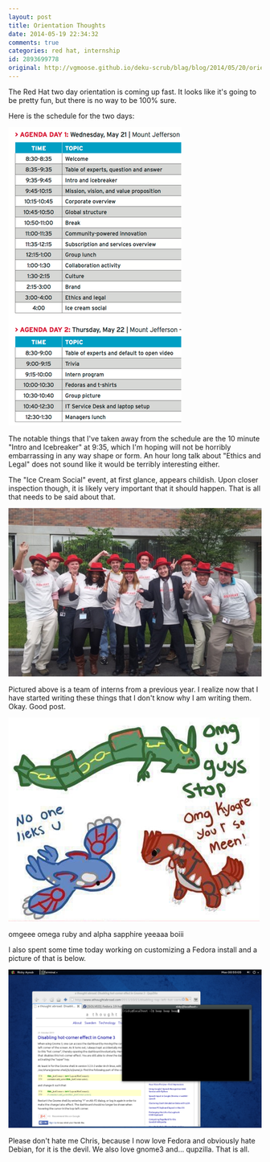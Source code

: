 ```yaml
---
layout: post
title: Orientation Thoughts
date: 2014-05-19 22:34:32
comments: true
categories: red hat, internship
id: 2893699778
original: http://vgmoose.github.io/deku-scrub/blag/blog/2014/05/20/orientation-thoughts/
---
```


The Red Hat two day orientation is coming up fast. It looks like it's going to be pretty fun, but there is no way to be 100% sure.

Here is the schedule for the two days:

![Blog Image](schedule.png)

The notable things that I've taken away from the schedule are the 10 minute "Intro and Icebreaker" at 9:35, which I'm hoping will not be horribly embarrassing in any way shape or form. An hour long talk about "Ethics and Legal" does not sound like it would be terribly interesting either.

The "Ice Cream Social" event, at first glance, appears childish. Upon closer inspection though, it is likely very important that it should happen. That is all that needs to be said about that.

![Blog Image](interns.jpeg)

Pictured above is a team of interns from a previous year. I realize now that I have started writing these things that I don't know why I am writing them. Okay. Good post.

![Blog Image](snakes.jpg)

omgeee omega ruby and alpha sapphire yeeaaa boiii

I also spent some time today working on customizing a Fedora install and a picture of that is below.

![Blog Image](fedora_setup.png)

Please don't hate me Chris, because I now love Fedora and obviously hate Debian, for it is the devil. We also love gnome3 and... qupzilla. That is all.